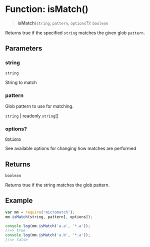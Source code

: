 # Function: isMatch()

> **isMatch**(`string`, `pattern`, `options`?): `boolean`

Returns true if the specified `string` matches the given glob `pattern`.

## Parameters

### string

`string`

String to match

### pattern

Glob pattern to use for matching.

`string` | readonly `string`[]

### options?

[`Options`](../namespaces/micromatch/interfaces/Options.md)

See available options for changing how matches are performed

## Returns

`boolean`

Returns true if the string matches the glob pattern.

## Example

```js
var mm = require('micromatch');
mm.isMatch(string, pattern[, options]);

console.log(mm.isMatch('a.a', '*.a'));
//=> true
console.log(mm.isMatch('a.b', '*.a'));
//=> false
```
